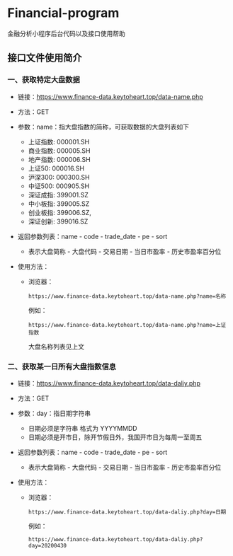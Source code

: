 # Financial-program

金融分析小程序后台代码以及接口使用帮助

## 接口文件使用简介

### 一、获取特定大盘数据 

- 链接：https://www.finance-data.keytoheart.top/data-name.php

- 方法：GET

- 参数：name：指大盘指数的简称，可获取数据的大盘列表如下

  - 上证指数: 000001.SH
  - 商业指数: 000005.SH
  - 地产指数: 000006.SH
  - 上证50: 000016.SH
  - 沪深300: 000300.SH
  - 中证500: 000905.SH
  - 深证成指: 399001.SZ
  - 中小板指: 399005.SZ
  - 创业板指: 399006.SZ,
  - 深证创新: 399016.SZ
  
- 返回参数列表：name - code - trade_date - pe - sort

  - 表示大盘简称 - 大盘代码 - 交易日期 - 当日市盈率 - 历史市盈率百分位

- 使用方法：

  - 浏览器：

    ```
    https://www.finance-data.keytoheart.top/data-name.php?name=名称
    ```

    例如：

    ```
    https://www.finance-data.keytoheart.top/data-name.php?name=上证指数
    ```

    大盘名称列表见上文

### 二、获取某一日所有大盘指数信息

- 链接：https://www.finance-data.keytoheart.top/data-daliy.php

- 方法：GET

- 参数：day：指日期字符串

  - 日期必须是字符串 格式为 YYYYMMDD
  - 日期必须是开市日，除开节假日外，我国开市日为每周一至周五

- 返回参数列表：name - code - trade_date - pe - sort

  - 表示大盘简称 - 大盘代码 - 交易日期 - 当日市盈率 - 历史市盈率百分位

- 使用方法：

  - 浏览器：

    ```
    https://www.finance-data.keytoheart.top/data-daliy.php?day=日期
    ```

    例如：

    ```
    https://www.finance-data.keytoheart.top/data-daliy.php?day=20200430
    ```

    
